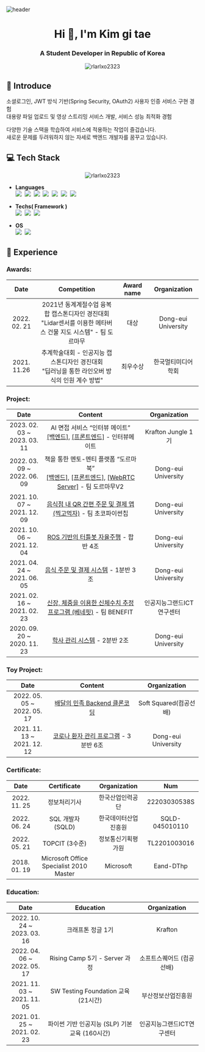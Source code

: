 ![header](https://capsule-render.vercel.app/api?type=soft&color=gradient&height=300&section=header&text=Kim%20Gi%20Tae&animation=fadeIn&fontSize=85)

<h1 align="center">Hi 👋, I'm Kim gi tae</h1>
<h3 align="center">A Student Developer in Republic of Korea</h3>

<p align="center">
<img align="center" src="https://github-readme-stats.vercel.app/api?username=rlarlxo2323&show_icons=true&locale=en" alt="rlarlxo2323" />
</p>


## :facepunch: Introduce
소셜로그인, JWT 방식 기반(Spring Security, OAuth2) 사용자 인증 서비스 구현 경험</br>
대용량 파일 업로드 및 영상 스트리밍 서비스 개발, 서비스 성능 최적화 경험</br>

다양한 기술 스택을 학습하여 서비스에 적용하는 작업이 즐겁습니다.</br>
새로운 문제를 두려워하지 않는 자세로 백엔드 개발자를 꿈꾸고 있습니다.</br>



## :computer: Tech Stack

<p align="center"><img align="center" src="https://github-readme-stats.vercel.app/api/top-langs?username=rlarlxo2323&show_icons=true&locale=en&layout=compact" alt="rlarlxo2323" /></p>

- **Languages** </br>
<img src="https://img.shields.io/badge/Java-007396?style=flat-square&logo=Java&logoColor=white"/></a>&nbsp;
<img src="https://img.shields.io/badge/Python-3766AB?style=flat-square&logo=Python&logoColor=white"/></a>&nbsp;
<img src="https://img.shields.io/badge/C++-00599C?style=flat-square&logo=C++&logoColor=white"/></a>&nbsp;
<img src="https://img.shields.io/badge/C-A8B9CC?style=flat-square&logo=C&logoColor=white"/></a>&nbsp;
<img src="https://img.shields.io/badge/HTML5-E34F26?style=flat-square&logo=HTML5&logoColor=white"/></a>&nbsp;
<img src="https://img.shields.io/badge/CSS3-1572B6?style=flat-square&logo=CSS3&logoColor=white"/></a>&nbsp; 
<img src="https://img.shields.io/badge/JavaScript-F7DF1E?style=flat-square&logo=JavaScript&logoColor=black"/></a>&nbsp;

- **Techs( Framework )** </br>
<img src="https://img.shields.io/badge/Springboot-6DB33F?style=flat-square&logo=Spring&logoColor=white"/></a>&nbsp;
<img src="https://img.shields.io/badge/MySQL-4479A1?style=flat-square&logo=MySQL&logoColor=white"/></a>&nbsp;
<img src="https://img.shields.io/badge/Android-3DDC84?style=flat-square&logo=Android&logoColor=black"/></a>&nbsp;

- **OS**  </br>
<img src="https://img.shields.io/badge/Ubuntu-E95420?style=flat-square&logo=Ubuntu&logoColor=white"/></a>&nbsp;
<img src="https://img.shields.io/badge/Windows-0078D6?style=flat-square&logo=Windows&logoColor=white"/></a>&nbsp;




## :calendar: Experience

<h3 align="left">Awards:</h3>


|         Date         |                              Competition                              |         Award name         |                    Organization                    |
| :----------------: | :----------------------------------------------------------: | :----------------: | :------------------------------------------------: |
|  2022. 02. 21  |    2021년 동계계절수업 융복합 캡스톤디자인 경진대회<br>"Lidar센서를 이용한 메타버스 건물 지도 시스템" - 팀 도르마무    |  대상  |                     Dong-eui University                     |
|  2021. 11.26  |     추계학술대회 - 인공지능 캡스톤디자인 경진대회<br>"딥러닝을 통한 라인오버 방식의 인원 계수 방법"     |  최우수상  |               한국멀티미디어학회                |

<h3 align="left">Project:</h3>


|         Date         |                              Content                              |                    Organization                    |
| :----------------: | :----------------------------------------------------------: | :------------------------------------------------: |
|  2023. 02. 03 ~<br>2023. 03. 11  |    AI 면접 서비스 “인터뷰 메이트”<br>[[백엔드]](https://github.com/krafton-jungle-AI-InterviewMate/AI-InterviewMate-BE), [[프론트엔드]](https://github.com/krafton-jungle-AI-InterviewMate/AI-InterviewMate-FE) - 인터뷰메이트     |               Krafton Jungle 1기                |
|  2022. 03. 09 ~<br>2022. 06. 09  |     책을 통한 멘토-멘티 플랫폼 “도르마북”<br>[[백엔드]](https://github.com/rlarlxo2323/dormabook-server), [[프론트엔드]](https://github.com/rlarlxo2323/dormabook-front), [[WebRTC Server]](https://github.com/rlarlxo2323/dormabook-webRTC) - 팀 도르마무V2     |               Dong-eui University                |
|  2021. 10. 07 ~<br>2021. 12. 09  |     [음식점 내 QR 간편 주문 및 결제 앱 (찍고먹자)](https://github.com/rlarlxo2323/QR_Payment_Application) - 팀 초코파이썬칩     |               Dong-eui University                |
|  2021. 10. 06 ~<br>2021. 12. 04  |     [ROS 기반의 터틀봇 자율주행](https://github.com/rlarlxo2323/ROS_autonomous_driving_project) - 합반 4조     |               Dong-eui University                |
|  2021. 04. 24 ~<br>2021. 06. 05  |     [음식 주문 및 결제 시스템](https://github.com/rlarlxo2323/Food_Ordering_System) - 1분반 3조     |               Dong-eui University                |
|  2021. 02. 16 ~<br>2021. 02. 23  |     [신장, 체중을 이용한 신체수치 추정 프로그램 (베네핏)](https://github.com/rlarlxo2323/Body-size_Estimation_System) - 팀 BENEFIT      |               인공지능그랜드ICT연구센터                |
|  2020. 09. 20 ~<br>2020. 11. 23  |            [학사 관리 시스템](https://github.com/rlarlxo2323/Academic_Management_System) - 2분반 2조             |                 Dong-eui University                 |

<h3 align="left">Toy Project:</h3>


|         Date         |                              Content                              |                    Organization                    |
| :----------------: | :----------------------------------------------------------: | :------------------------------------------------: |
|  2022. 05. 05 ~<br>2022. 05. 17  |     [배달의 민족 Backend 클론코딩](https://github.com/rlarlxo2323/BaeMin-clone)     |               Soft Squared(컴공선배)               |
|  2021. 11. 13 ~<br>2021. 12. 12  |     [코로나 환자 관리 프로그램](https://github.com/rlarlxo2323/Covid-Patient-Management-Program.git) - 3분반 6조     |               Dong-eui University                |


<h3 align="left">Certificate:</h3>


|         Date         |                              Certificate                              |                    Organization                    |  Num  |
| :----------------: | :----------------------------------------------------------: | :------------------------------------------------: | :-------: |
|  2022. 11. 25  |     정보처리기사     |                한국산업인력공단                |    22203030538S    |
|  2022. 06. 24  |     SQL 개발자 (SQLD)      |               한국데이터산업진흥원                |    SQLD-045010110    |
|  2022. 05. 21  |     TOPCIT (3수준)      |               정보통신기획평가원                |    TL2201003016    |
|  2018. 01. 19  |     Microsoft Office Specialist 2010 Master      |               Microsoft                |    Eand-DThp    |

<h3 align="left">Education:</h3>


|         Date         |                              Education                              |                    Organization                    |
| :----------------: | :----------------------------------------------------------: | :------------------------------------------------: |
|  2022. 10. 24 ~<br>2023. 03. 16  |     크래프톤 정글 1기     |               Krafton                |
|  2022. 04. 06 ~<br>2022. 05. 17  |     Rising Camp 5기 - Server 과정     |               소프트스퀘어드 (컴공선배)                |
|  2021. 11. 03 ~<br>2021. 11. 05  |     SW Testing Foundation 교육 (21시간)     |               부산정보산업진흥원                |
|  2021. 01. 25 ~<br>2021. 02. 23  |            파이썬 기반 인공지능 (SLP) 기본교육 (160시간)            |                 인공지능그랜드ICT연구센터                 |

